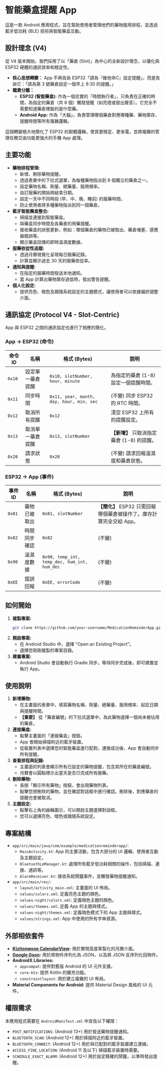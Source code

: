 # 智能藥盒提醒 App

這是一款 Android 應用程式，旨在幫助使用者管理他們的藥物服用排程，並透過藍牙低功耗 (BLE) 技術與智能藥盒互動。

## 設計理念 (V4)

從 V4 版本開始，我們採用了以「藥倉 (Slot)」為中心的全新設計理念，以優化與 ESP32 硬體的通訊效率和穩定性。

*   **核心思想轉變：** App 不再告訴 ESP32「請為『維他命C』設定提醒」，而是告訴它：「請為第 3 號藥倉設定一個早上 8:30 的提醒。」
*   **職責分離：**
    *   **ESP32 (智能藥盒):** 作為一個忠實的「時間執行者」，只負責在正確的時間，為指定的藥倉（共 8 個）觸發提醒（如亮燈或發出聲音）。它完全不需要知道藥倉裡裝的是什麼藥。
    *   **Android App:** 作為「大腦」，負責管理哪個藥倉對應哪種藥、藥物庫存、提醒時間等所有複雜邏輯。

這個轉變極大地簡化了 ESP32 的韌體邏輯，使其更穩定、更省電，並將複雜的管理任務交由功能更強大的手機 App 處理。

## 主要功能

*   **藥物排程管理:**
    *   新增、刪除藥物提醒。
    *   透過表單中的下拉式選單，為每種藥物指派到 8 個獨立的藥倉之一。
    *   設定藥物名稱、劑量、總藥量、服用頻率。
    *   自訂服藥的開始與結束日期。
    *   設定一天中不同時段 (早、中、晚、睡前) 的服藥時間。
    *   防止使用者將多種藥物指派到同一個藥倉。
*   **藍牙智能藥盒整合:**
    *   掃描並連接到智能藥盒。
    *   與藥盒同步時間及各藥倉的用藥提醒。
    *   接收藥盒的狀態更新，例如：哪個藥倉的藥物已被取出、藥倉堵塞、感應器錯誤等。
    *   顯示藥盒回傳的即時溫濕度數據。
*   **服藥依從性追蹤:**
    *   透過月曆視覺化呈現每日服藥記錄。
    *   計算並顯示過去 30 天的服藥依從率。
*   **通知與提醒:**
    *   在指定的服藥時間發送本地通知。
    *   當 App 計算出藥物庫存過低時，發出警告提醒。
*   **個人化設定:**
    *   提供亮色、暗色及跟隨系統設定的主題模式，讓使用者可以依據偏好調整介面。

## 通訊協定 (Protocol V4 - Slot-Centric)

App 與 ESP32 之間的通訊協定也進行了相應的簡化。

### App -> ESP32 (命令)

| 命令 ID | 名稱 | 格式 (Bytes) | 說明 |
|---|---|---|---|
| `0x10` | 設定單一藥倉提醒 | `0x10, slotNumber, hour, minute` | 為指定的藥倉 (1-8) 設定一個提醒時間。 |
| `0x11` | 同步時間 | `0x11, year, month, day, hour, min, sec` | (不變) 同步 ESP32 的 RTC 時間。 |
| `0x12` | 取消所有提醒 | `0x12` | 清空 ESP32 上所有的提醒設定。 |
| `0x13` | 取消單一藥倉提醒 | `0x13, slotNumber` | **【新增】** 只取消指定藥倉 (1-8) 的提醒。 |
| `0x20` | 請求狀態 | `0x20` | (不變) 請求回報溫濕度和藥倉狀態。 |

### ESP32 -> App (事件)

| 事件 ID | 名稱 | 格式 (Bytes) | 說明 |
|---|---|---|---|
| `0x81` | 藥物已被取出 | `0x81, slotNumber` | **【簡化】** ESP32 只需回報哪個藥倉被操作了。庫存計算完全交給 App。 |
| `0x82` | 時間同步確認 | `0x82` | (不變) |
| `0x90` | 溫濕度數據 | `0x90, temp_int, temp_dec, hum_int, hum_dec` | (不變) |
| `0xEE` | 錯誤回報 | `0xEE, errorCode` | (不變) |


## 如何開始

1.  **複製專案:**
    ```bash
    git clone https://github.com/your-username/MedicationReminderApp.git
    ```
2.  **開啟專案:**
    *   在 Android Studio 中，選擇 \"Open an Existing Project\"。
    *   選擇您剛剛複製的專案目錄。
3.  **建置專案:**
    *   Android Studio 會自動執行 Gradle 同步。等待同步完成後，即可建置並執行 App。

## 使用說明

1.  **新增藥物:**
    *   在主畫面的表單中，填寫藥物名稱、劑量、總藥量、服用頻率、起訖日期與提醒時間。
    *   **【重要】** 從「藥倉編號」的下拉式選單中，為此藥物選擇一個尚未被佔用的藥倉。
2.  **連接藥盒:**
    *   點擊主畫面的「連接藥盒」按鈕。
    *   App 會開始掃描附近的藍牙裝置。
    *   從裝置列表中選擇您的智能藥盒進行配對。連接成功後，App 會自動同步所有提醒。
3.  **查看排程與記錄:**
    *   主畫面的列表會顯示所有已設定的藥物提醒，包含其所在的藥倉編號。
    *   月曆會以圓點標示出當天是否已完成所有服藥。
4.  **刪除藥物:**
    *   長按「顯示所有藥物」按鈕，會出現藥物列表。
    *   點擊您想刪除的藥物，並在確認對話框中進行確認。刪除後，對應藥倉的提醒也會被取消。
5.  **主題設定:**
    *   點擊右上角的齒輪圖示，可以開啟主題選擇對話框。
    *   您可以選擇亮色、暗色或跟隨系統設定。

## 專案結構

*   `app/src/main/java/com/example/medicationreminderapp/`:
    *   `MainActivity.kt`: App 的主要活動，包含大部分的 UI 邏輯、使用者互動及主題設定。
    *   `BluetoothLeManager.kt`: 處理所有藍牙低功耗相關的操作，包括掃描、連接、通訊等。
    *   `AlarmReceiver.kt`: 接收系統鬧鐘事件，並觸發藥物提醒通知。
*   `app/src/main/res/`:
    *   `layout/activity_main.xml`: 主畫面的 UI 佈局。
    *   `values/colors.xml`: 定義亮色主題的顏色。
    *   `values-night/colors.xml`: 定義暗色主題的顏色。
    *   `values/themes.xml`: 定義 App 的主題與樣式。
    *   `values-night/themes.xml`: 定義暗色模式下的 App 主題與樣式。
    *   `values/strings.xml`: App 中使用的所有字串資源。

## 外部相依套件

*   **[Kizitonwose CalendarView](https://github.com/kizitonwose/CalendarView):** 用於實現高度客製化的月曆介面。
*   **[Google Gson](https://github.com/google/gson):** 用於將物件序列化為 JSON，以及將 JSON 反序列化回物件。
*   **AndroidX Libraries:**
    *   `appcompat`: 提供對舊版 Android 的 UI 元件支援。
    *   `core-ktx`: 提供 Kotlin 的擴充功能。
    *   `constraintlayout`: 用於建立複雜的 UI 佈局。
*   **Material Components for Android:** 提供 Material Design 風格的 UI 元件。

## 權限需求

本應用程式需要在 `AndroidManifest.xml` 中宣告以下權限：

*   `POST_NOTIFICATIONS`: (Android 13+) 用於發送藥物提醒通知。
*   `BLUETOOTH_SCAN`: (Android 12+) 用於掃描附近的藍牙裝置。
*   `BLUETOOTH_CONNECT`: (Android 12+) 用於與已配對的藍牙裝置建立連線。
*   `ACCESS_FINE_LOCATION`: (Android 11 及以下) 掃描藍牙裝置時需要。
*   `SCHEDULE_EXACT_ALARM`: (Android 12+) 用於設定精確的鬧鐘，以準時發出提醒。
